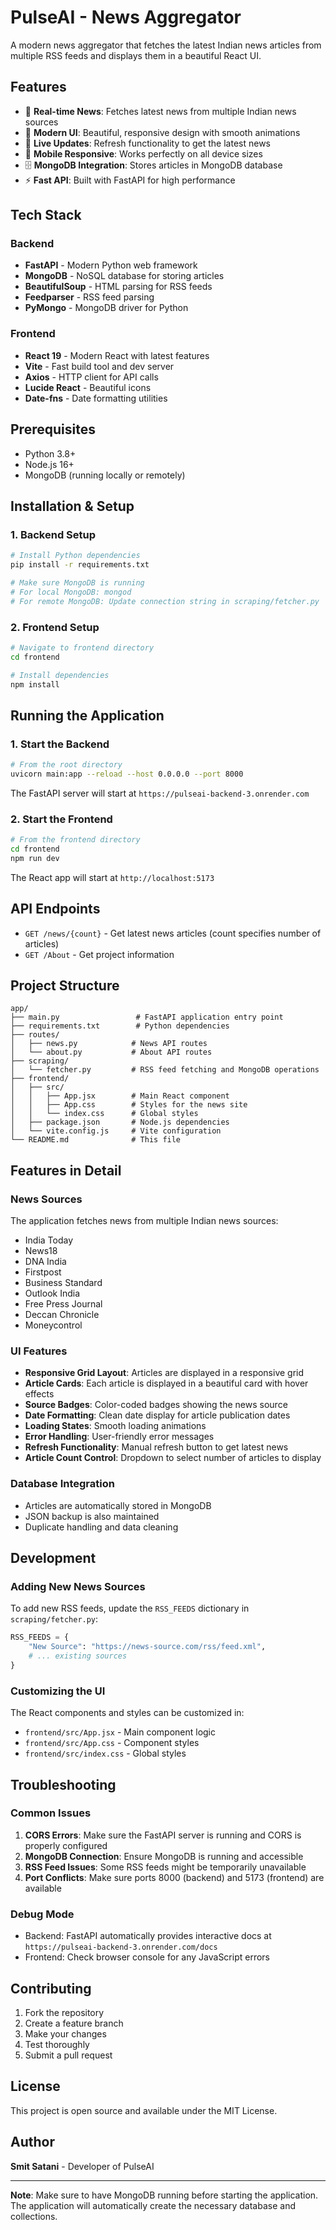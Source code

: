 # PulseAI - News Aggregator

A modern news aggregator that fetches the latest Indian news articles from multiple RSS feeds and displays them in a beautiful React UI.

## Features

- 📰 **Real-time News**: Fetches latest news from multiple Indian news sources
- 🎨 **Modern UI**: Beautiful, responsive design with smooth animations
- 🔄 **Live Updates**: Refresh functionality to get the latest news
- 📱 **Mobile Responsive**: Works perfectly on all device sizes
- 🗄️ **MongoDB Integration**: Stores articles in MongoDB database
- ⚡ **Fast API**: Built with FastAPI for high performance

## Tech Stack

### Backend
- **FastAPI** - Modern Python web framework
- **MongoDB** - NoSQL database for storing articles
- **BeautifulSoup** - HTML parsing for RSS feeds
- **Feedparser** - RSS feed parsing
- **PyMongo** - MongoDB driver for Python

### Frontend
- **React 19** - Modern React with latest features
- **Vite** - Fast build tool and dev server
- **Axios** - HTTP client for API calls
- **Lucide React** - Beautiful icons
- **Date-fns** - Date formatting utilities

## Prerequisites

- Python 3.8+
- Node.js 16+
- MongoDB (running locally or remotely)

## Installation & Setup

### 1. Backend Setup

```bash
# Install Python dependencies
pip install -r requirements.txt

# Make sure MongoDB is running
# For local MongoDB: mongod
# For remote MongoDB: Update connection string in scraping/fetcher.py
```

### 2. Frontend Setup

```bash
# Navigate to frontend directory
cd frontend

# Install dependencies
npm install
```

## Running the Application

### 1. Start the Backend

```bash
# From the root directory
uvicorn main:app --reload --host 0.0.0.0 --port 8000
```

The FastAPI server will start at `https://pulseai-backend-3.onrender.com`

### 2. Start the Frontend

```bash
# From the frontend directory
cd frontend
npm run dev
```

The React app will start at `http://localhost:5173`

## API Endpoints

- `GET /news/{count}` - Get latest news articles (count specifies number of articles)
- `GET /About` - Get project information

## Project Structure

```
app/
├── main.py                 # FastAPI application entry point
├── requirements.txt        # Python dependencies
├── routes/
│   ├── news.py            # News API routes
│   └── about.py           # About API routes
├── scraping/
│   └── fetcher.py         # RSS feed fetching and MongoDB operations
├── frontend/
│   ├── src/
│   │   ├── App.jsx        # Main React component
│   │   ├── App.css        # Styles for the news site
│   │   └── index.css      # Global styles
│   ├── package.json       # Node.js dependencies
│   └── vite.config.js     # Vite configuration
└── README.md              # This file
```

## Features in Detail

### News Sources
The application fetches news from multiple Indian news sources:
- India Today
- News18
- DNA India
- Firstpost
- Business Standard
- Outlook India
- Free Press Journal
- Deccan Chronicle
- Moneycontrol

### UI Features
- **Responsive Grid Layout**: Articles are displayed in a responsive grid
- **Article Cards**: Each article is displayed in a beautiful card with hover effects
- **Source Badges**: Color-coded badges showing the news source
- **Date Formatting**: Clean date display for article publication dates
- **Loading States**: Smooth loading animations
- **Error Handling**: User-friendly error messages
- **Refresh Functionality**: Manual refresh button to get latest news
- **Article Count Control**: Dropdown to select number of articles to display

### Database Integration
- Articles are automatically stored in MongoDB
- JSON backup is also maintained
- Duplicate handling and data cleaning

## Development

### Adding New News Sources
To add new RSS feeds, update the `RSS_FEEDS` dictionary in `scraping/fetcher.py`:

```python
RSS_FEEDS = {
    "New Source": "https://news-source.com/rss/feed.xml",
    # ... existing sources
}
```

### Customizing the UI
The React components and styles can be customized in:
- `frontend/src/App.jsx` - Main component logic
- `frontend/src/App.css` - Component styles
- `frontend/src/index.css` - Global styles

## Troubleshooting

### Common Issues

1. **CORS Errors**: Make sure the FastAPI server is running and CORS is properly configured
2. **MongoDB Connection**: Ensure MongoDB is running and accessible
3. **RSS Feed Issues**: Some RSS feeds might be temporarily unavailable
4. **Port Conflicts**: Make sure ports 8000 (backend) and 5173 (frontend) are available

### Debug Mode
- Backend: FastAPI automatically provides interactive docs at `https://pulseai-backend-3.onrender.com/docs`
- Frontend: Check browser console for any JavaScript errors

## Contributing

1. Fork the repository
2. Create a feature branch
3. Make your changes
4. Test thoroughly
5. Submit a pull request

## License

This project is open source and available under the MIT License.

## Author

**Smit Satani** - Developer of PulseAI

---

**Note**: Make sure to have MongoDB running before starting the application. The application will automatically create the necessary database and collections.
